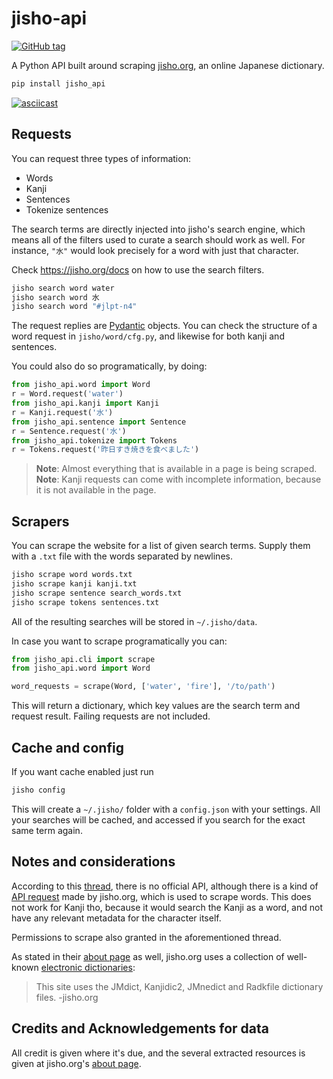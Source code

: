 # jisho-api

[![GitHub tag](https://img.shields.io/github/tag/pedroallenrevez/jisho-api)](https://github.com/pedroallenrevez/jisho-api/releases/?include_prereleases&sort=semver "View GitHub releases")

A Python API built around scraping [jisho.org](https://jisho.org), an online Japanese dictionary.

```bash
pip install jisho_api
```

[![asciicast](https://asciinema.org/a/NJuZQnNfe0JDdDELn08NhmYuY.svg)](https://asciinema.org/a/NJuZQnNfe0JDdDELn08NhmYuY)

## Requests
You can request three types of information:
- Words
- Kanji
- Sentences
- Tokenize sentences

The search terms are directly injected into jisho's search engine, which means all of 
the filters used to curate a search should work as well. For instance, `"水"` would look 
precisely for a word with just that character.

Check https://jisho.org/docs on how to use the search filters.

```bash
jisho search word water
jisho search word 水
jisho search word "#jlpt-n4"
```

The request replies are [Pydantic](https://pydantic-docs.helpmanual.io/) objects.
You can check the structure of a word request in `jisho/word/cfg.py`, and likewise for both kanji and sentences.

You could also do so programatically, by doing:
```python
from jisho_api.word import Word
r = Word.request('water')
from jisho_api.kanji import Kanji
r = Kanji.request('水')
from jisho_api.sentence import Sentence
r = Sentence.request('水')
from jisho_api.tokenize import Tokens
r = Tokens.request('昨日すき焼きを食べました')
```

> **Note**: Almost everything that is available in a page is being scraped.
> **Note**: Kanji requests can come with incomplete information, because it is not available in the page.

## Scrapers
You can scrape the website for a list of given search terms.
Supply them with a `.txt` file with the words separated by newlines.

```bash
jisho scrape word words.txt
jisho scrape kanji kanji.txt
jisho scrape sentence search_words.txt
jisho scrape tokens sentences.txt
```
All of the resulting searches will be stored in `~/.jisho/data`.

In case you want to scrape programatically you can:
```python
from jisho_api.cli import scrape
from jisho_api.word import Word

word_requests = scrape(Word, ['water', 'fire'], '/to/path')
```
This will return a dictionary, which key values are the search term and request result.
Failing requests are not included.

## Cache and config
If you want cache enabled just run 
```bash
jisho config
```

This will create a `~/.jisho/` folder with a `config.json` with your settings.
All your searches will be cached, and accessed if you search for the exact same term again.

## Notes and considerations
According to this [thread](https://jisho.org/forum/54fefc1f6e73340b1f160000-is-there-any-kind-of-search-api),
there is no official API, although there is a kind of [API request](https://jisho.org/api/v1/search/words?keyword=house) made by jisho.org, which is used to scrape words. This does not work for Kanji tho,
because it would search the Kanji as a word, and not have any relevant metadata for the character itself.

Permissions to scrape also granted in the aforementioned thread.

As stated in their [about page](https://jisho.org/docs) as well, jisho.org uses a collection of well-known [electronic dictionaries](http://www.edrdg.org/):
> This site uses the JMdict, Kanjidic2, JMnedict and Radkfile dictionary files. -jisho.org

## Credits and Acknowledgements for data
All credit is given where it's due, and the several extracted resources is given at jisho.org's [about page](https://jisho.org/docs).
